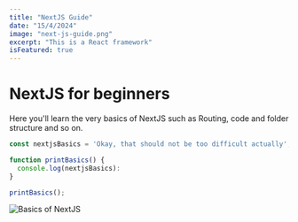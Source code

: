 ```yaml
---
title: "NextJS Guide"
date: "15/4/2024"
image: "next-js-guide.png"
excerpt: "This is a React framework"
isFeatured: true
---
```


# NextJS for beginners

Here you'll learn the very basics of NextJS such as Routing, code and folder structure and so on.

```js
const nextjsBasics = 'Okay, that should not be too difficult actually';

function printBasics() {
  console.log(nextjsBasics):
}

printBasics();
```

![Basics of NextJS](/images/posts/nextjs-for-beginners.jpg)